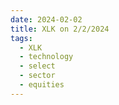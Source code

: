 ```yaml
---
date: 2024-02-02
title: XLK on 2/2/2024
tags: 
  - XLK
  - technology
  - select
  - sector
  - equities
---
```

<div class="post">
<snapshot-grid 
    :reports="['2024/02/01/CTA/XLK', '2024/02/02/CTA/XLK', '2024/02/02/MTP/XLK']"
    chart="2024/02/02/Chart/XLK"
/>
<p>

</p>
<p>

</p>
</div>